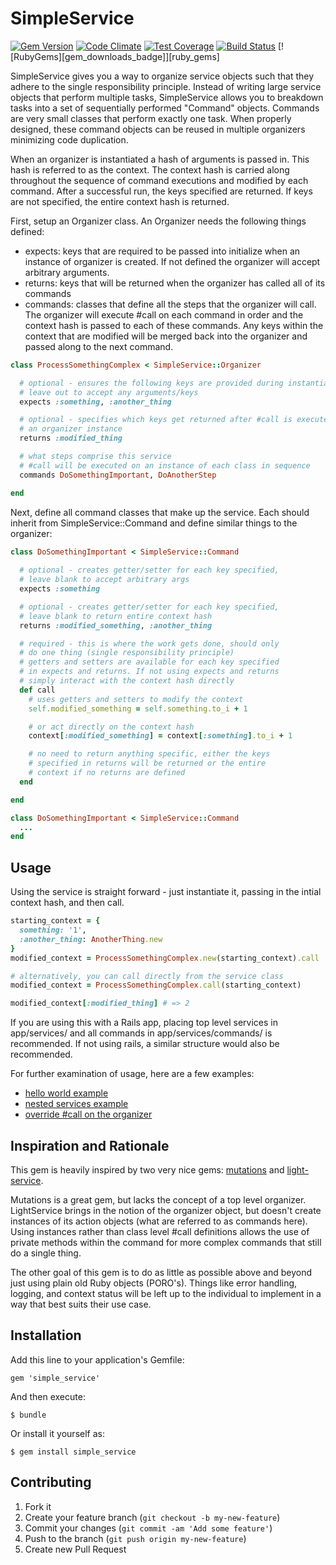 # SimpleService

[![Gem Version](https://badge.fury.io/rb/simple_service.svg)](http://badge.fury.io/rb/simple_service)
[![Code Climate](https://codeclimate.com/github/jspillers/simple_service/badges/gpa.svg)](https://codeclimate.com/github/jspillers/simple_service)
[![Test Coverage](https://codeclimate.com/github/jspillers/simple_service/badges/coverage.svg)](https://codeclimate.com/github/jspillers/simple_service)
[![Build Status](https://travis-ci.org/jspillers/simple_service.svg?branch=master)](https://travis-ci.org/jspillers/simple_service)
[![RubyGems][gem_downloads_badge]][ruby_gems]

SimpleService gives you a way to organize service objects such that they adhere 
to the single responsibility principle. Instead of writing large service objects 
that perform multiple tasks, SimpleService allows you to breakdown tasks into a 
set of sequentially performed "Command" objects. Commands are very small classes 
that perform exactly one task. When properly designed, these command
objects can be reused in multiple organizers minimizing code duplication.

When an organizer is instantiated a hash of arguments is passed in. This hash 
is referred to as the context.  The context hash is carried along throughout 
the sequence of command executions and modified by each command. After a 
successful run, the keys specified are returned. If keys are not specified, the 
entire context hash is returned.

First, setup an Organizer class. An Organizer needs the following things defined:

  * expects: keys that are required to be passed into initialize when an 
    instance of organizer is created. If not defined the organizer will 
    accept arbitrary arguments.
  * returns: keys that will be returned when the organizer has called all of 
    its commands
  * commands: classes that define all the steps that the organizer will call. 
    The organizer will execute #call on each command in order and the context 
    hash is passed to each of these commands. Any keys within the context that 
    are modified will be merged back into the organizer and passed along to the 
    next command.

```ruby
class ProcessSomethingComplex < SimpleService::Organizer

  # optional - ensures the following keys are provided during instantiation
  # leave out to accept any arguments/keys
  expects :something, :another_thing

  # optional - specifies which keys get returned after #call is executed on
  # an organizer instance
  returns :modified_thing

  # what steps comprise this service
  # #call will be executed on an instance of each class in sequence
  commands DoSomethingImportant, DoAnotherStep

end
```

Next, define all command classes that make up the service. Each should inherit 
from SimpleService::Command and define similar things to the organizer:

```ruby
class DoSomethingImportant < SimpleService::Command
  
  # optional - creates getter/setter for each key specified, 
  # leave blank to accept arbitrary args
  expects :something

  # optional - creates getter/setter for each key specified, 
  # leave blank to return entire context hash
  returns :modified_something, :another_thing

  # required - this is where the work gets done, should only
  # do one thing (single responsibility principle)
  # getters and setters are available for each key specified
  # in expects and returns. If not using expects and returns
  # simply interact with the context hash directly
  def call
    # uses getters and setters to modify the context
    self.modified_something = self.something.to_i + 1

    # or act directly on the context hash
    context[:modified_something] = context[:something].to_i + 1

    # no need to return anything specific, either the keys 
    # specified in returns will be returned or the entire 
    # context if no returns are defined
  end

end

class DoSomethingImportant < SimpleService::Command
  ...
end
```

## Usage

Using the service is straight forward - just instantiate it, passing in the 
intial context hash, and then call.

```ruby
starting_context = {
  something: '1', 
  :another_thing: AnotherThing.new
}
modified_context = ProcessSomethingComplex.new(starting_context).call

# alternatively, you can call directly from the service class
modified_context = ProcessSomethingComplex.call(starting_context)

modified_context[:modified_thing] # => 2
```

If you are using this with a Rails app, placing top level services in 
app/services/ and all commands in app/services/commands/ is recommended. If
not using rails, a similar structure would also be recommended.

For further examination of usage, here are a few examples:

* [hello world example](example/hello_world.rb)
* [nested services example](example/nested_services.rb)
* [override #call on the organizer](example/override_organizer_call_method.rb)

## Inspiration and Rationale

This gem is heavily inspired by two very nice gems: 
[mutations](https://github.com/cypriss/mutations) and
[light-service](https://github.com/adomokos/light-service). 

Mutations is a great gem, but lacks the concept of a top level organizer. 
LightService brings in the notion of the organizer object, but doesn't create 
instances of its action objects (what are referred to as commands here). Using 
instances rather than class level #call definitions allows the use of private 
methods within the command for more complex commands that still do a single thing.

The other goal of this gem is to do as little as possible above and beyond 
just using plain old Ruby objects (PORO's).  Things like error handling, logging, 
and context status will be left up to the individual to implement in a way that 
best suits their use case.

## Installation

Add this line to your application's Gemfile:

    gem 'simple_service'

And then execute:

    $ bundle

Or install it yourself as:

    $ gem install simple_service

## Contributing

1. Fork it
2. Create your feature branch (`git checkout -b my-new-feature`)
3. Commit your changes (`git commit -am 'Add some feature'`)
4. Push to the branch (`git push origin my-new-feature`)
5. Create new Pull Request
